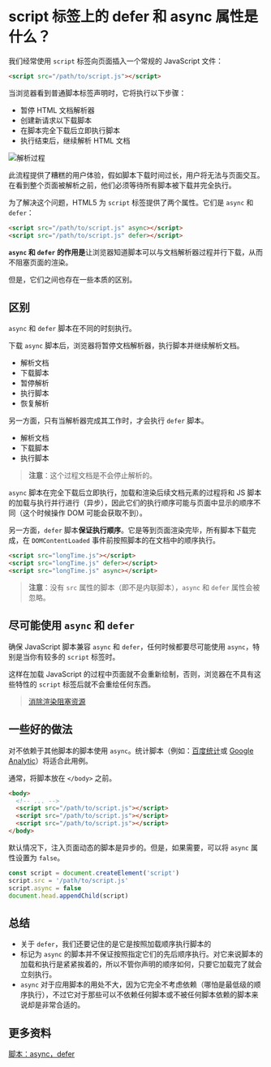 # script 标签上的 defer 和 async 属性是什么？

我们经常使用 `script` 标签向页面插入一个常规的 JavaScript 文件：

```html
<script src="/path/to/script.js"></script>
```

当浏览器看到普通脚本标签声明时，它将执行以下步骤：

- 暂停 HTML 文档解析器
- 创建新请求以下载脚本
- 在脚本完全下载后立即执行脚本
- 执行结束后，继续解析 HTML 文档

![解析过程](https://upload-images.jianshu.io/upload_images/18281896-f73699ab4fde8302.png?imageMogr2/auto-orient/strip%7CimageView2/2/w/1240)

此流程提供了糟糕的用户体验，假如脚本下载时间过长，用户将无法与页面交互。在看到整个页面被解析之前，他们必须等待所有脚本被下载并完全执行。

为了解决这个问题，HTML5 为 `script` 标签提供了两个属性。它们是 `async` 和 `defer`：

```html
<script src="/path/to/script.js" async></script>
<script src="/path/to/script.js" defer></script>
```

**`async` 和 `defer` 的作用是**让浏览器知道脚本可以与文档解析器过程并行下载，从而不阻塞页面的渲染。

但是，它们之间也存在一些本质的区别。

## 区别

`async` 和 `defer` 脚本在不同的时刻执行。

下载 `async` 脚本后，浏览器将暂停文档解析器，执行脚本并继续解析文档。

- 解析文档
- 下载脚本
- 暂停解析
- 执行脚本
- 恢复解析

另一方面，只有当解析器完成其工作时，才会执行 `defer` 脚本。

- 解析文档
- 下载脚本
- 执行脚本

> **注意**：这个过程文档是不会停止解析的。

`async` 脚本在完全下载后立即执行，加载和渲染后续文档元素的过程将和 JS 脚本的加载与执行并行进行（异步），因此它们的执行顺序可能与页面中显示的顺序不同（这个时候操作 DOM 可能会获取不到）。

另一方面，`defer` 脚本**保证执行顺序**。它是等到页面渲染完毕，所有脚本下载完成，在 `DOMContentLoaded` 事件前按照脚本的在文档中的顺序执行。

```html
<script src="longTime.js"></script>
<script src="longTime.js" defer></script>
<script src="longTime.js" async></script>
```

> **注意**：没有 `src` 属性的脚本（即不是内联脚本），`async` 和 `defer` 属性会被忽略。

## 尽可能使用 `async` 和 `defer`

确保 JavaScript 脚本兼容 `async` 和 `defer`，任何时候都要尽可能使用 `async`，特别是当你有较多的 `script` 标签时。

这样在加载 JavaScript 的过程中页面就不会重新绘制，否则，浏览器在不具有这些特性的 `script` 标签后就不会重绘任何东西。

> [消除渲染阻塞资源](https://web.dev/render-blocking-resources/)

## 一些好的做法

对不依赖于其他脚本的脚本使用 `async`。统计脚本（例如：[百度统计](https://tongji.baidu.com/)或 [Google Analytic](https://analytics.google.com/)）将适合此用例。

通常，将脚本放在 `</body>` 之前。

```html
<body>
  <!-- ... -->
  <script src="/path/to/script.js"></script>
  <script src="/path/to/script.js"></script>
  <script src="/path/to/script.js"></script>
</body>
```

默认情况下，注入页面动态的脚本是异步的。但是，如果需要，可以将 `async` 属性设置为 `false`。

```js
const script = document.createElement('script')
script.src = '/path/to/script.js'
script.async = false
document.head.appendChild(script)
```

## 总结

- 关于 `defer`，我们还要记住的是它是按照加载顺序执行脚本的
- 标记为 `async` 的脚本并不保证按照指定它们的先后顺序执行。对它来说脚本的加载和执行是紧紧挨着的，所以不管你声明的顺序如何，只要它加载完了就会立刻执行。
- `async` 对于应用脚本的用处不大，因为它完全不考虑依赖（哪怕是最低级的顺序执行），不过它对于那些可以不依赖任何脚本或不被任何脚本依赖的脚本来说却是非常合适的。

## 更多资料

[脚本：async，defer](https://zh.javascript.info/script-async-defer)
